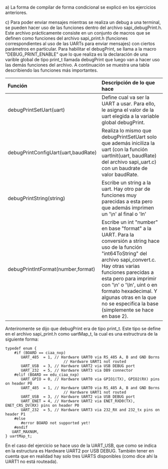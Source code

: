 a) La forma de compilar de forma condicional se explicó en los ejercicios anteriores.

c) Para poder enviar mensajes mientras se realiza un debug a una terminal, se pueden hacer uso de las funciones dentro del archivo sapi_debugPrint.h. Este archivo prácticamente consiste en un conjunto de macros que se definen como funciones del archivo sapi_print.h (funciones correspondientes al uso de las UARTs para enviar mensajes) con ciertos parámetros en particular. Para habilitar el debugPrint, se llama a la macro "DEBUG_PRINT_ENABLE" que lo que realiza es la declaración de una varible global de tipo print_t llamada debugPrint que luego van a hacer uso las demás funciones del archivo. A continuación se muestra una tabla describiendo las funciones más importantes.

|Función|Descripción de lo que hace|
|:------------------------------------------------------------|:---------------------------------------------|
|debugPrintSetUart(uart)|Define cual va ser la UART a usar. Para ello, le asigna el valor de la uart elegida a la variable global debugPrint.|
|debugPrintConfigUart(uart,baudRate) | Realiza lo mismo que debugPrintSetUart solo que además iniciliza la uart (con la función uartInit(uart, baudRate) del archivo sapi_uart.c) con un baudrate de valor baudRate.|
|debugPrintString(string)|Escribe un string a la uart. Hay otro par de funciones muy parecidas a esta pero que además imprimen un '\n' al final o 'ln'|
|debugPrintIntFormat(number,format)|Escribe un int "number" en base "format" a la UART. Para la conversión a string hace uso de la función "int64ToString" del archivo sapi_convert.c. Hay otras varias funciones parecidas a esta pero para imprimir con '\n' o '\ln', uint o en formato hexadecimal. Y algunas otras en la que no se especifica la base (simplemente se hace en base 2).|

Anteriromente se dijo que debugPrint era de tipo print_t. Este tipo se define en el archivo sapi_print.h como uartMap_t, la cual es una estructrura de la siguiente forma:
```
typedef enum {
	#if (BOARD == ciaa_nxp)
	   UART_485  = 1, // Hardware UART0 via RS_485 A, B and GND Borns
                          // Hardware UART1 not routed
	   UART_USB  = 3, // Hardware UART2 via USB DEBUG port
	   UART_232  = 5, // Hardware UART3 via DB9 connector
	#elif (BOARD == edu_ciaa_nxp)
	   UART_GPIO = 0, // Hardware UART0 via GPIO1(TX), GPIO2(RX) pins on header P0
	   UART_485  = 1, // Hardware UART0 via RS_485 A, B and GND Borns
                          // Hardware UART1 not routed
	   UART_USB  = 3, // Hardware UART2 via USB DEBUG port
	   UART_ENET = 4, // Hardware UART2 via ENET_RXD0(TX), ENET_CRS_DV(RX) pins on header P0
	   UART_232  = 5, // Hardware UART3 via 232_RX and 232_tx pins on header P1
	#else
	   #error BOARD not supported yet!
	#endif
   UART_MAXNUM,
} uartMap_t;
```
En el caso del ejercicio se hace uso de la UART_USB, que como se indica en la estructura es Hardware UART2 por USB DEBUG. También tener en cuenta que en realidad hay solo tres UARTS disponibles (como dice ahí la UART1 no está routeada).

